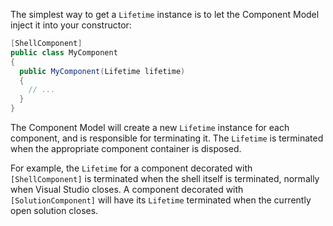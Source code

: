 [//]: # (title: Component Lifetime)

The simplest way to get a `Lifetime` instance is to let the Component Model inject it into your constructor:

```csharp
[ShellComponent]
public class MyComponent
{
  public MyComponent(Lifetime lifetime)
  {
    // ...
  }
}
```

The Component Model will create a new `Lifetime` instance for each component, and is responsible for terminating it. The `Lifetime` is terminated when the appropriate component container is disposed. 

For example, the `Lifetime` for a component decorated with `[ShellComponent]` is terminated when the shell itself is terminated, normally when Visual Studio closes. A component decorated with `[SolutionComponent]` will have its `Lifetime` terminated when the currently open solution closes.
